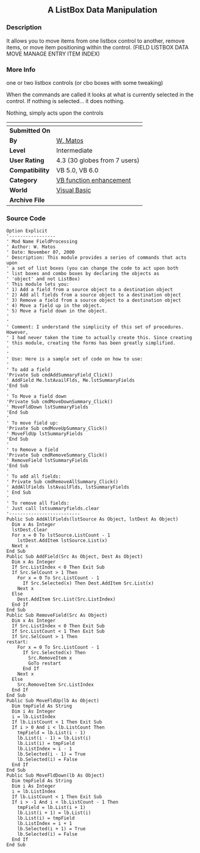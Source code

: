 ﻿<div align="center">

## A ListBox Data Manipulation


</div>

### Description

It allows you to move items from one listbox control to another, remove items, or move item positioning within the control. (FIELD LISTBOX DATA MOVE MANAGE ENTRY ITEM INDEX)
 
### More Info
 
one or two listbox controls (or cbo boxes with some tweaking)

When the commands are called it looks at what is currently selected in the control. If nothing is selected... it does nothing.

Nothing, simply acts upon the controls


<span>             |<span>
---                |---
**Submitted On**   |
**By**             |[W\. Matos](https://github.com/Planet-Source-Code/PSCIndex/blob/master/ByAuthor/w-matos.md)
**Level**          |Intermediate
**User Rating**    |4.3 (30 globes from 7 users)
**Compatibility**  |VB 5\.0, VB 6\.0
**Category**       |[VB function enhancement](https://github.com/Planet-Source-Code/PSCIndex/blob/master/ByCategory/vb-function-enhancement__1-25.md)
**World**          |[Visual Basic](https://github.com/Planet-Source-Code/PSCIndex/blob/master/ByWorld/visual-basic.md)
**Archive File**   |[](https://github.com/Planet-Source-Code/w-matos-a-listbox-data-manipulation__1-12601/archive/master.zip)





### Source Code

```
Option Explicit
'-----------------
' Mod Name FieldProcessing
' Author: W. Matos
' Date: November 07, 2000
' Description: This module provides a series of commands that acts upon
' a set of list boxes (you can change the code to act upon both
' list boxes and combo boxes by declaring the objects as
' 'object' and not ListBox)
' This module lets you:
' 1) Add a field from a source object to a destination object
' 2) Add all fields from a source object to a destination object
' 3) Remove a field from a source object to a destination object
' 4) Move a field up in the object.
' 5) Move a field down in the object.
'
'
' Comment: I understand the simplicity of this set of procedures. However,
' I had never taken the time to actually create this. Since creating
' this module, creating the forms has been greatly simplified.
'
'
' Use: Here is a sample set of code on how to use:
'
' To add a field
'Private Sub cmdAddSummaryField_Click()
' AddField Me.lstAvailFlds, Me.lstSummaryFields
'End Sub
'
' To Move a field down
'Private Sub cmdMoveDownSummary_Click()
' MoveFldDown lstSummaryFields
'End Sub
'
' To move field up:
'Private Sub cmdMoveUpSummary_Click()
' MoveFldUp lstSummaryFields
'End Sub
'
' to Remove a field
'Private Sub cmdRemoveSummary_Click()
' RemoveField lstSummaryFields
'End Sub
'
' To add all fields:
' Private Sub cmdRemoveAllSummary_Click()
' AddAllFields lstAvailFlds, lstSummaryFields
' End Sub
'
' To remove all fields:
' Just call lstsummaryfields.clear
'--------------------------
Public Sub AddAllFields(lstSource As Object, lstDest As Object)
  Dim x As Integer
  lstDest.Clear
  For x = 0 To lstSource.ListCount - 1
    lstDest.AddItem lstSource.List(x)
  Next x
End Sub
Public Sub AddField(Src As Object, Dest As Object)
  Dim x As Integer
  If Src.ListIndex < 0 Then Exit Sub
  If Src.SelCount > 1 Then
    For x = 0 To Src.ListCount - 1
      If Src.Selected(x) Then Dest.AddItem Src.List(x)
    Next x
  Else
    Dest.AddItem Src.List(Src.ListIndex)
  End If
End Sub
Public Sub RemoveField(Src As Object)
  Dim x As Integer
  If Src.ListIndex < 0 Then Exit Sub
  If Src.ListCount < 1 Then Exit Sub
  If Src.SelCount > 1 Then
restart:
    For x = 0 To Src.ListCount - 1
      If Src.Selected(x) Then
        Src.RemoveItem x
        GoTo restart
      End If
    Next x
  Else
    Src.RemoveItem Src.ListIndex
  End If
End Sub
Public Sub MoveFldUp(lb As Object)
  Dim tmpField As String
  Dim i As Integer
  i = lb.ListIndex
  If lb.ListCount < 1 Then Exit Sub
  If i > 0 And i < lb.ListCount Then
    tmpField = lb.List(i - 1)
    lb.List(i - 1) = lb.List(i)
    lb.List(i) = tmpField
    lb.ListIndex = i - 1
    lb.Selected(i - 1) = True
    lb.Selected(i) = False
  End If
End Sub
Public Sub MoveFldDown(lb As Object)
  Dim tmpField As String
  Dim i As Integer
  i = lb.ListIndex
  If lb.ListCount < 1 Then Exit Sub
  If i > -1 And i < lb.ListCount - 1 Then
    tmpField = lb.List(i + 1)
    lb.List(i + 1) = lb.List(i)
    lb.List(i) = tmpField
    lb.ListIndex = i + 1
    lb.Selected(i + 1) = True
    lb.Selected(i) = False
  End If
End Sub
```

